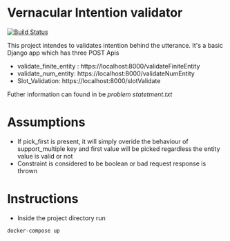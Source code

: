 # Vernacular Intention validator

[![Build Status](https://travis-ci.org/joemccann/dillinger.svg?branch=master)](https://travis-ci.org/joemccann/dillinger)

This project intendes to validates intention behind the utterance. It's a basic Django app which has three POST Apis
  - validate_finite_entity : https://localhost:8000/validateFiniteEntity
  - validate_num_entity: https://localhost:8000/validateNumEntity
  - Slot_Validation: https://localhost:8000/slotValidate

Futher information can found in be _problem statetment.txt_

# Assumptions
* If pick_first is present, it will simply overide the behaviour of support_multiple key and first value will be picked regardless the entity value is valid or not
* Constraint is considered to be boolean or bad request response is thrown

# Instructions
* Inside the project directory  run
```
docker-compose up
```
